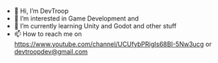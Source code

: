 - 👋 Hi, I’m DevTroop
- 👀 I’m interested in Game Development and 
- 🌱 I’m currently learning Unity and Godot and other stuff
- 📫 How to reach me on https://www.youtube.com/channel/UCUfybPRigIs68BI-5Nw3ucg or devtroopdev@gmail.com

<!---
devtroopdev/devtroopdev is a ✨ special ✨ repository because its `README.md` (this file) appears on your GitHub profile.
You can click the Preview link to take a look at your changes.
--->
